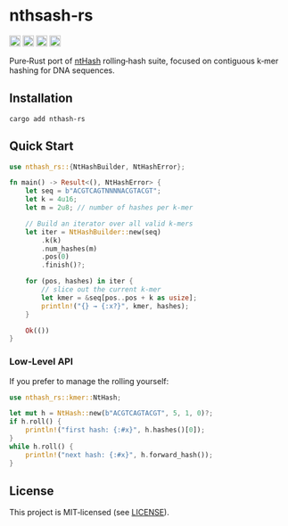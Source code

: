 # nthsash‑rs

[<img alt="github" src="https://img.shields.io/badge/github-haradama/nthash__rs-8da0cb?style=for-the-badge&labelColor=555555&logo=github" height="20">](https://github.com/haradama/nthash-rs)
[<img alt="crates.io" src="https://img.shields.io/crates/v/nthash-rs.svg?style=for-the-badge&color=fc8d62&logo=rust" height="20">](https://crates.io/crates/nthash-rs)
[<img alt="docs.rs" src="https://img.shields.io/badge/docs.rs-nthash__rs-66c2a5?style=for-the-badge&labelColor=555555&logo=docs.rs" height="20">](https://docs.rs/nthash-rs)
[<img alt="build status" src="https://img.shields.io/github/actions/workflow/status/haradama/nthash-rs/rust.yml?branch=master&style=for-the-badge" height="20">](https://github.com/haradama/nthash-rs/actions)

Pure‑Rust port of [ntHash](https://github.com/bcgsc/ntHash) rolling‑hash suite, focused on contiguous k‑mer hashing for DNA sequences.

## Installation

```shell
cargo add nthash-rs
```

## Quick Start

```rust
use nthash_rs::{NtHashBuilder, NtHashError};

fn main() -> Result<(), NtHashError> {
    let seq = b"ACGTCAGTNNNNACGTACGT";
    let k = 4u16;
    let m = 2u8; // number of hashes per k-mer

    // Build an iterator over all valid k-mers
    let iter = NtHashBuilder::new(seq)
        .k(k)
        .num_hashes(m)
        .pos(0)
        .finish()?;

    for (pos, hashes) in iter {
        // slice out the current k-mer
        let kmer = &seq[pos..pos + k as usize];
        println!("{} → {:x?}", kmer, hashes);
    }

    Ok(())
}
```

### Low‑Level API

If you prefer to manage the rolling yourself:

```rust
use nthash_rs::kmer::NtHash;

let mut h = NtHash::new(b"ACGTCAGTACGT", 5, 1, 0)?;
if h.roll() {
    println!("first hash: {:#x}", h.hashes()[0]);
}
while h.roll() {
    println!("next hash: {:#x}", h.forward_hash());
}
```

## License

This project is MIT‑licensed (see [LICENSE](LICENSE)).
